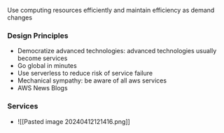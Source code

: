 Use computing resources efficiently and maintain efficiency as demand changes
### Design Principles
- Democratize advanced technologies: advanced technologies usually become services
- Go global in minutes
- Use serverless to reduce risk of service failure
- Mechanical sympathy: be aware of all aws services
- AWS News Blogs
### Services
- ![[Pasted image 20240412121416.png]]
